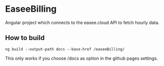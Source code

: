 # EaseeBilling

Angular project which connects to the easee.cloud API to fetch hourly data.

## How to build

`ng build --output-path docs --base-href /easeeBilling/`

This only works if you choose /docs as option in the github pages settings.

